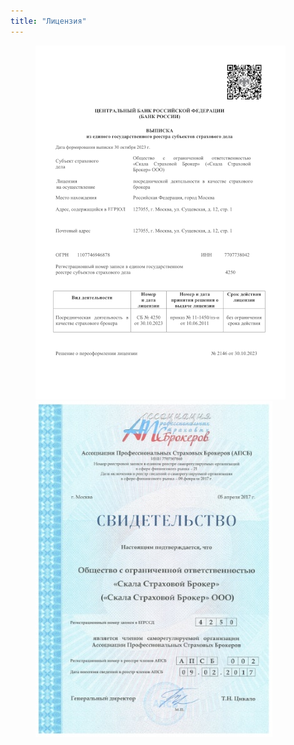 ```yaml
---
title: "Лицензия"
---
```

<figure class="">
	<a href="/assets/images/register_l.png"><img src="/assets/images/register_s.png"/></a>
	<a href="/assets/images/cert_apsb_l.jpg"><img src="/assets/images/cert_apsb_s.jpg"/></a>
</figure> 


